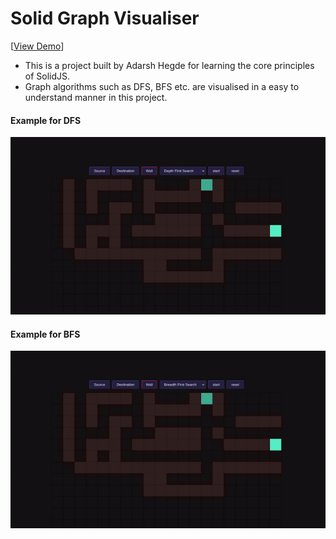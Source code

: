 # Solid Graph Visualiser

[[View Demo](https://adarshhegde.github.io/solid-graph-visualiser/)]

* This is a project built by Adarsh Hegde for learning the core principles of SolidJS.
* Graph algorithms such as DFS, BFS etc. are visualised in a easy to understand manner in this project.


#### Example for DFS

![Example ](./assets/example.gif)  


#### Example for BFS

![Example ](./assets/example-bfs.gif)  
